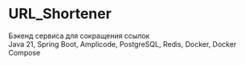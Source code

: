 # URL_Shortener
Бэкенд сервиса для сокращения ссылок  
Java 21, Spring Boot, Amplicode, PostgreSQL, Redis, Docker, Docker Compose
